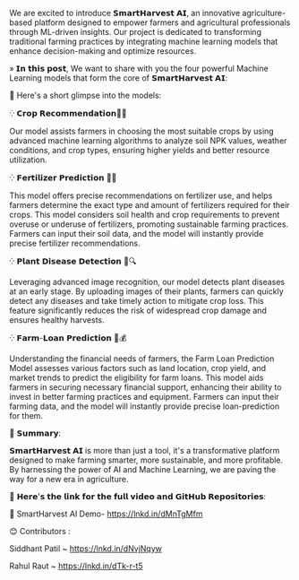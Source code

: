 We are excited to introduce 𝗦𝗺𝗮𝗿𝘁𝗛𝗮𝗿𝘃𝗲𝘀𝘁 𝗔𝗜, an innovative agriculture-based platform designed to empower farmers and agricultural professionals through ML-driven insights. Our project is dedicated to transforming traditional farming practices by integrating machine learning models that enhance decision-making and optimize resources.


» 𝗜𝗻 𝘁𝗵𝗶𝘀 𝗽𝗼𝘀𝘁, We want to share with you the four powerful Machine Learning models that form the core of 𝗦𝗺𝗮𝗿𝘁𝗛𝗮𝗿𝘃𝗲𝘀𝘁 𝗔𝗜:


🚀 Here's a short glimpse into the models:


⁛ 𝗖𝗿𝗼𝗽 𝗥𝗲𝗰𝗼𝗺𝗺𝗲𝗻𝗱𝗮𝘁𝗶𝗼𝗻🌽🌾 

Our model assists farmers in choosing the most suitable crops by using advanced machine learning algorithms to analyze soil NPK values, weather conditions, and crop types, ensuring higher yields and better resource utilization.


⁛ 𝗙𝗲𝗿𝘁𝗶𝗹𝗶𝘇𝗲𝗿 𝗣𝗿𝗲𝗱𝗶𝗰𝘁𝗶𝗼𝗻 🧪🌱

This model offers precise recommendations on fertilizer use, and helps farmers determine the exact type and amount of fertilizers required for their crops. This model considers soil health and crop requirements to prevent overuse or underuse of fertilizers, promoting sustainable farming practices. Farmers can input their soil data, and the model will instantly provide precise fertilizer recommendations.


⁛ 𝗣𝗹𝗮𝗻𝘁 𝗗𝗶𝘀𝗲𝗮𝘀𝗲 𝗗𝗲𝘁𝗲𝗰𝘁𝗶𝗼𝗻 🌿🔍 

Leveraging advanced image recognition, our model detects plant diseases at an early stage. By uploading images of their plants, farmers can quickly detect any diseases and take timely action to mitigate crop loss. This feature significantly reduces the risk of widespread crop damage and ensures healthy harvests.


⁛ 𝗙𝗮𝗿𝗺-𝗟𝗼𝗮𝗻 𝗣𝗿𝗲𝗱𝗶𝗰𝘁𝗶𝗼𝗻 💼💰 

Understanding the financial needs of farmers, the Farm Loan Prediction Model assesses various factors such as land location, crop yield, and market trends to predict the eligibility for farm loans. This model aids farmers in securing necessary financial support, enhancing their ability to invest in better farming practices and equipment. Farmers can input their farming data, and the model will instantly provide precise loan-prediction for them.


📒 𝗦𝘂𝗺𝗺𝗮𝗿𝘆:

𝗦𝗺𝗮𝗿𝘁𝗛𝗮𝗿𝘃𝗲𝘀𝘁 𝗔𝗜 is more than just a tool, it's a transformative platform designed to make farming smarter, more sustainable, and more profitable. By harnessing the power of AI and Machine Learning, we are paving the way for a new era in agriculture.


🔗 𝗛𝗲𝗿𝗲'𝘀 𝘁𝗵𝗲 𝗹𝗶𝗻𝗸 𝗳𝗼𝗿 𝘁𝗵𝗲 𝗳𝘂𝗹𝗹 𝘃𝗶𝗱𝗲𝗼 𝗮𝗻𝗱 𝗚𝗶𝘁𝗛𝘂𝗯 𝗥𝗲𝗽𝗼𝘀𝗶𝘁𝗼𝗿𝗶𝗲𝘀: 

🌱 SmartHarvest AI Demo- https://lnkd.in/dMnTgMfm


😊 Contributors :

Siddhant Patil ~ https://lnkd.in/dNvjNqyw


Rahul Raut ~ https://lnkd.in/dTk-r-t5
